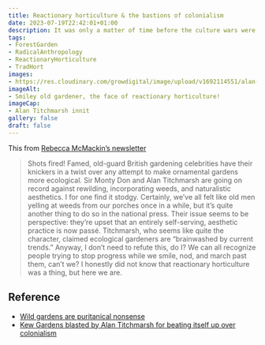 ```yaml
---
title: Reactionary horticulture & the bastions of colonialism
date: 2023-07-19T22:42:01+01:00
description: It was only a matter of time before the culture wars were made explicit in gardening
tags: 
- ForestGarden
- RadicalAnthropology
- ReactionaryHorticulture
- TradHort
images: 
- https://res.cloudinary.com/growdigital/image/upload/v1692114551/alan-titchmarsh.webp
imageAlt:
- Smiley old gardener, the face of reactionary horticulture!
imageCap:
- Alan Titchmarsh innit
gallery: false
draft: false
---
```


This from [Rebecca McMackin’s newsletter](https://www.rebeccamcmackin.com/campaigns/view-campaign/i23Fac5nme34T58mldjFS5Owq8XzeEd_h-gMoJ_Q8vD4oq7jaCQwpQARPpczJ88HZPxCEwsY5dMrWiihNMAI9wOSYXWdg9Ql)

> Shots fired! Famed, old-guard British gardening celebrities have their knickers in a twist over any attempt to make ornamental gardens more ecological. Sir Monty Don and Alan Titchmarsh are going on record against rewilding, incorporating weeds, and naturalistic aesthetics. I for one find it stodgy. Certainly, we’ve all felt like old men yelling at weeds from our porches once in a while, but it’s quite another thing to do so in the national press. Their issue seems to be perspective: they’re upset that an entirely self-serving, aesthetic practice is now passé. Titchmarsh, who seems like quite the character, claimed ecological gardeners are “brainwashed by current trends.” Anyway, I don’t need to refute this, do I? We can all recognize people trying to stop progress while we smile, nod, and march past them, can’t we? I honestly did not know that reactionary horticulture was a thing, but here we are.

## Reference

* [Wild gardens are puritanical nonsense](https://www.msn.com/en-gb/travel/news/wild-gardens-are-puritanical-nonsense-say-tv-gardeners/ar-AA1cTWMN?fbclid=IwAR3PqwTmABgIhnsvN1PQbmHLbK3tBUFCvfubByUMrj2-ngm71N1k1nhn9uY&li=BBoPWjQ&ocid=a2hs)
* [Kew Gardens blasted by Alan Titchmarsh for beating itself up over colonialism](https://www.msn.com/en-gb/money/other/kew-gardens-blasted-by-alan-titchmarsh-for-beating-itself-up-over-colonialism/ar-AA1d9HzU?cvid=0276cbf1f4f84e0da8c6c27fded51dea&ei=42&ocid=a2hs)
